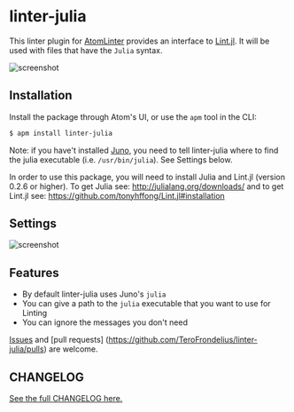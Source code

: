 # linter-julia

This linter plugin for [AtomLinter](https://atomlinter.github.io/)
provides an interface to [Lint.jl](https://github.com/tonyhffong/Lint.jl).
It will be used with files that have the `Julia` syntax.

![screenshot](https://raw.githubusercontent.com/TeroFrondelius/linter-julia/master/Screenshot.gif)

## Installation

Install the package through Atom's UI, or use the `apm` tool in the CLI:

```bash
$ apm install linter-julia
```

Note: if you have't installed [Juno](http://junolab.org/),
you need to tell linter-julia where to find the julia executable
(i.e. `/usr/bin/julia`). See Settings below.

In order to use this package, you will need to install Julia and Lint.jl
(version 0.2.6 or higher).
To get Julia see: http://julialang.org/downloads/ and to get Lint.jl
see: https://github.com/tonyhffong/Lint.jl#installation

## Settings

![screenshot](https://raw.githubusercontent.com/TeroFrondelius/linter-julia/master/settings.png)

## Features

* By default linter-julia uses Juno's `julia`
* You can give a path to the `julia` executable that you want to use for Linting
* You can ignore the messages you don't need

[Issues](https://github.com/TeroFrondelius/linter-julia/issues) and [pull requests]
(https://github.com/TeroFrondelius/linter-julia/pulls) are welcome.

## CHANGELOG

[See the full CHANGELOG here.](https://github.com/TeroFrondelius/linter-julia/blob/master/CHANGELOG.md)
